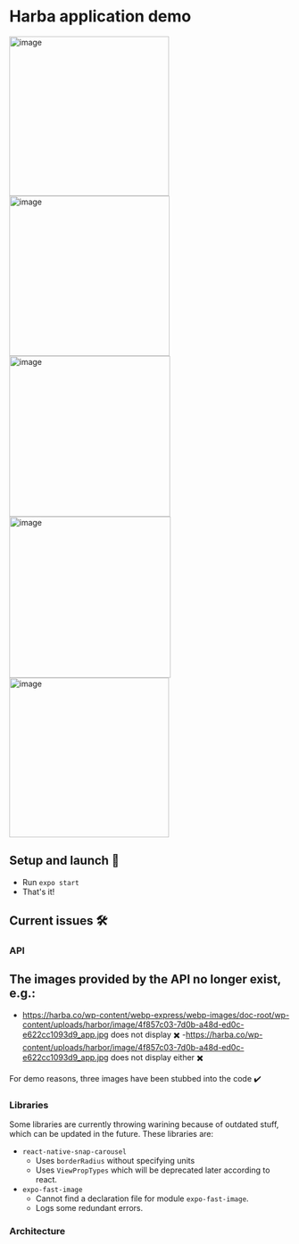 # Harba application demo

<img width="286" alt="image" src="https://user-images.githubusercontent.com/55575853/177132683-943612c0-7643-4d7d-bfaa-1915a3f0509a.png"><img width="287" alt="image" src="https://user-images.githubusercontent.com/55575853/177133544-d24cd437-a812-490d-8f2a-6469e39464e0.png"><img width="288" alt="image" src="https://user-images.githubusercontent.com/55575853/177134219-c53ab0a8-0dd7-48ef-9935-ace81e6a5eb6.png"><img width="289" alt="image" src="https://user-images.githubusercontent.com/55575853/177134297-394a0493-a0e6-466a-8abf-2a88da0b92f9.png"><img width="286" alt="image" src="https://user-images.githubusercontent.com/55575853/177134375-3974433e-6a23-4dd8-8e49-27a528f2c0be.png">

## Setup and launch 🧰
- Run ``expo start``
- That's it!


## Current issues 🛠️
### API 

## The images provided by the API no longer exist, e.g.: 
 - https://harba.co/wp-content/webp-express/webp-images/doc-root/wp-content/uploads/harbor/image/4f857c03-7d0b-a48d-ed0c-e622cc1093d9_app.jpg does not display ✖️
 -https://harba.co/wp-content/uploads/harbor/image/4f857c03-7d0b-a48d-ed0c-e622cc1093d9_app.jpg does not display either ✖️

For demo reasons, three images have been stubbed into the code ✔️

### Libraries
Some libraries are currently throwing warining because of outdated stuff, which can be updated in the future. These libraries are:

 - ``react-native-snap-carousel``
    - Uses ``borderRadius`` without specifying units
    - Uses ``ViewPropTypes`` which will be deprecated later according to react.
 - ``expo-fast-image``
    - Cannot find a declaration file for module ``expo-fast-image``.
    - Logs some redundant errors.


### Architecture
### 
